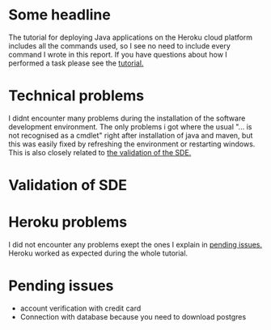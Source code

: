 
# Some headline
The tutorial for deploying Java applications on the Heroku cloud platform includes all the commands used, so I see no need to include every command I wrote in this report. If you have questions about how I performed a task please see the [tutorial.](https://devcenter.heroku.com/articles/getting-started-with-java)

# Technical problems
I didnt encounter many problems during the installation of the software development environment. The only problems i got where the usual "... is not recognised as a cmdlet" right after installation of java and maven, but this was easily fixed by refreshing the environment or restarting windows. This is also closely related to [the validation of the SDE.](#validation-of-sde)
# Validation of SDE


# Heroku problems
I did not encounter any problems exept the ones I explain in [pending issues.](#pending-issues) Heroku worked as expected during the whole tutorial.
# Pending issues

* account verification with credit card
* Connection with database because you need to download postgres
